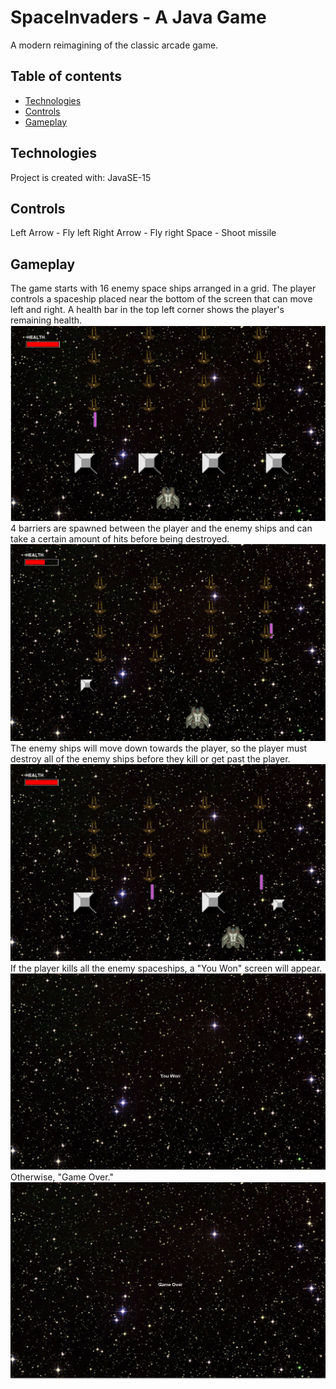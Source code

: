 # SpaceInvaders - A Java Game
A modern reimagining of the classic arcade game.

## Table of contents
* [Technologies](#technologies)
* [Controls](#controls)
* [Gameplay](#gameplay)
  
## Technologies
Project is created with:
	JavaSE-15
  
## Controls
Left Arrow - Fly left
Right Arrow - Fly right
Space - Shoot missile

## Gameplay
The game starts with 16 enemy space ships arranged in a grid.
The player controls a spaceship placed near the bottom of the screen that can move left and right. A health bar in the top left corner shows the player's remaining health.
![Opening](./SpaceInvaders/readmepics/start.png)
4 barriers are spawned between the player and the enemy ships and can take a certain amount of hits before being destroyed.
![During](./SpaceInvaders/readmepics/during.PNG)
The enemy ships will move down towards the player, so the player must destroy all of the enemy ships before they kill or get past the player.
![During2](./SpaceInvaders/readmepics/during2.PNG)
If the player kills all the enemy spaceships, a "You Won" screen will appear.
![Won](./SpaceInvaders/readmepics/won.png)
Otherwise, "Game Over."
![Lost](./SpaceInvaders/readmepics/over.PNG)
